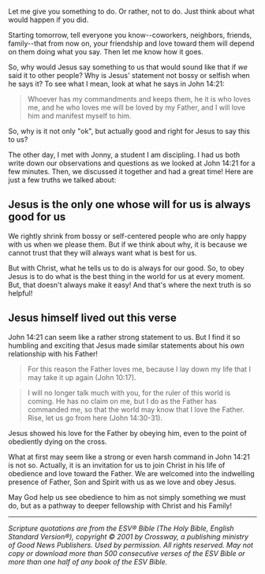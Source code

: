 Let me give you something to do. Or rather, not to do. Just think about what would happen if you did.

Starting tomorrow, tell everyone you know--coworkers, neighbors, friends, family--that from now on, your friendship and love toward them will depend on them doing what you say. Then let me know how it goes.

So, why would Jesus say something to us that would sound like that if *we* said it to other people? Why is Jesus' statement not bossy or selfish when he says it? To see what I mean, look at what he says in John 14:21:

> Whoever has my commandments and keeps them, he it is who loves me, and he who loves me will be loved by my Father, and I will love him and manifest myself to him.  

So, why is it not only "ok", but actually good and right for Jesus to say this to us? 

The other day, I met with Jonny, a student I am discipling. I had us both write down our observations and questions as we looked at John 14:21 for a few minutes. Then, we discussed it together and had a great time! Here are just a few truths we talked about:

## Jesus is the only one whose will for us is always good for us

We rightly shrink from bossy or self-centered people who are only happy with us when we please them. But if we think about why, it is because we cannot trust that they will always want what is best for us. 

But with Christ, what he tells us to do is always for our good. So, to obey Jesus is to do what is the best thing in the world for us at every moment. But, that doesn't always make it easy! And that's where the next truth is so helpful! 

## Jesus himself lived out this verse

John 14:21 can seem like a rather strong statement to us. But I find it so humbling and exciting that Jesus made similar statements about his *own* relationship with his Father!

> For this reason the Father loves me, because I lay down my life that I may take it up again (John 10:17).

> I will no longer talk much with you, for the ruler of this world is coming. He has no claim on me, but I do as the Father has commanded me, so that the world may know that I love the Father. Rise, let us go from here (John 14:30-31).

Jesus showed his love for the Father by obeying him, even to the point of obediently dying on the cross.

What at first may seem like a strong or even harsh command in John 14:21 is not so. Actually, it is an invitation for us to join Christ in his life of obedience and love toward the Father. We are welcomed into the indwelling presence of Father, Son and Spirit with us as we love and obey Jesus. 

May God help us see obedience to him as not simply something we must do, but as a pathway to deeper fellowship with Christ and his Family!

---

*Scripture quotations are from the ESV® Bible (The Holy Bible, English Standard Version®), copyright © 2001 by Crossway, a publishing ministry of Good News Publishers. Used by permission. All rights reserved. May not copy or download more than 500 consecutive verses of the ESV Bible or more than one half of any book of the ESV Bible.*
